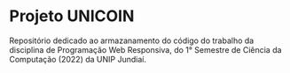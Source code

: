 # Projeto UNICOIN

Repositório dedicado ao armazanamento do código do trabalho da disciplina de Programação Web Responsiva, do 1° Semestre de Ciência da Computação (2022) da UNIP Jundiaí.
